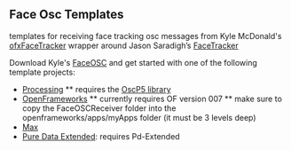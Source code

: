 Face Osc Templates
------------------

templates for receiving face tracking osc messages from Kyle McDonald's [ofxFaceTracker](https://github.com/kylemcdonald/ofxFaceTracker) wrapper around Jason Saradigh’s [FaceTracker](http://web.mac.com/jsaragih/FaceTracker/FaceTracker.html)

Download Kyle's [FaceOSC](https://github.com/kylemcdonald/ofxFaceTracker/downloads) and get started with one of the following template projects:  

* [Processing](http://processing.org/)
** requires the [OscP5 library](http://www.sojamo.de/libraries/oscP5/)
* [OpenFrameworks](http://www.openframeworks.cc/)
** currently requires OF version 007
** make sure to copy the FaceOSCReceiver folder into the openframeworks/apps/myApps folder (it must be 3 levels deep)
* [Max](http://cycling74.com/)
* [Pure Data Extended](http://puredata.info/): requires Pd-Extended
